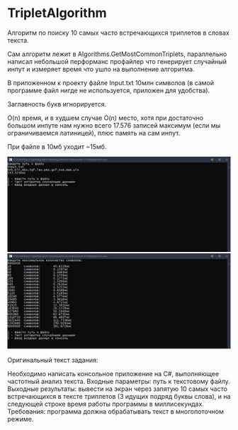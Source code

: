 # TripletAlgorithm
Алгоритм по поиску 10 самых часто встречающихся триплетов в словах текста. 

Сам алгоритм лежит в Algorithms.GetMostCommonTriplets, параллельно написал небольшой перформанс профайлер что генерирует случайный инпут и измеряет время что ушло на выполнение алгоритма. 

В приложенном к проекту файле Input.txt 10млн символов (в самой программе файл нигде не используется, приложен для удобства). 

Заглавность букв игнорируется. 

O(n) время, и в худшем случае O(n) место, хотя при достаточно большом инпуте нам нужно всего 17.576 записей максимум (если мы ограничиваемся латиницей), плюс память на сам инпут.

При файле в 10мб уходит ~15мб.

![Alt text](/Screenshot.png?raw=true "Скриншот")
![Alt text](/Screenshot2.png?raw=true "Скриншот2")

Оригинальный текст задания:

Необходимо написать консольное приложение на C#, выполняющее частотный анализ текста.
Входные параметры: путь к текстовому файлу.
Выходные результаты: вывести на экран через запятую 10 самых часто встречающихся в тексте триплетов (3 идущих подряд буквы слова), и на следующей строке время работы программы в миллисекундах.
Требования: программа должна обрабатывать текст в многопоточном режиме.
